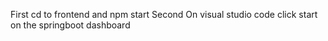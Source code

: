 First 
cd to frontend and npm start
Second
On visual studio code click start on the springboot dashboard
